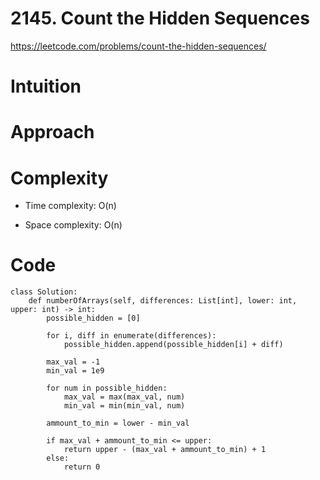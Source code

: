 # 2145. Count the Hidden Sequences

https://leetcode.com/problems/count-the-hidden-sequences/

# Intuition
<!-- Describe your first thoughts on how to solve this problem. -->

# Approach
<!-- Describe your approach to solving the problem. -->

# Complexity
- Time complexity: O(n)
<!-- Add your time complexity here, e.g. $$O(n)$$ -->

- Space complexity: O(n)
<!-- Add your space complexity here, e.g. $$O(n)$$ -->

# Code
```python3 []
class Solution:
    def numberOfArrays(self, differences: List[int], lower: int, upper: int) -> int:
        possible_hidden = [0]

        for i, diff in enumerate(differences):
            possible_hidden.append(possible_hidden[i] + diff)
        
        max_val = -1
        min_val = 1e9

        for num in possible_hidden:
            max_val = max(max_val, num)
            min_val = min(min_val, num)

        ammount_to_min = lower - min_val

        if max_val + ammount_to_min <= upper:
            return upper - (max_val + ammount_to_min) + 1
        else:
            return 0

```
